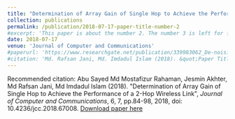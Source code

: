 ```yaml
---
title: "Determination of Array Gain of Single Hop to Achieve the Performance of a 2-Hop Wireless Link"
collection: publications
permalink: /publication/2018-07-17-paper-title-number-2
#excerpt: 'This paper is about the number 2. The number 3 is left for future work.'
date: 2018-07-17
venue: 'Journal of Computer and Communications'
#paperurl: 'https://www.researchgate.net/publication/339983062_De-noising_and_Feature_Extraction_of_ECG_and_EEG_Signal_Using_Adaptive_Algorithm_and_Wavelet_Transform'
#citation: 'Md. Rafsan Jani, Md. Imdadul Islam (2018). &quot;Paper Title Number 2.&quot; <i>{venue} 1</i>. 1(2).'
---
```

Recommended citation: Abu Sayed Md Mostafizur Rahaman, Jesmin Akhter, Md Rafsan Jani, Md Imdadul Islam (2018). "Determination of Array Gain of Single Hop to Achieve the Performance of a 2-Hop Wireless Link", <i>Journal of Computer and Communications</i>,  6, 7, pp.84-98, 2018, doi: 10.4236/jcc.2018.67008.
[Download paper here](https://doi.org/10.4236/jcc.2018.67008)
